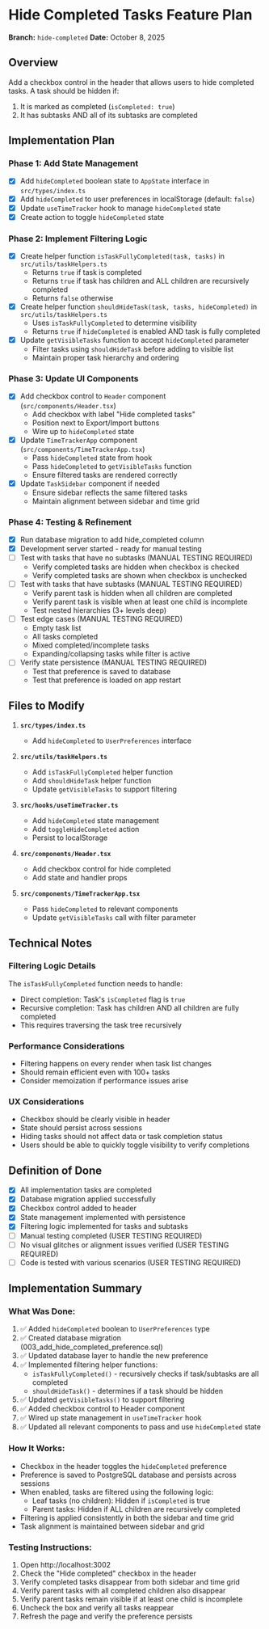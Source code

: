 # Hide Completed Tasks Feature Plan

**Branch:** `hide-completed`
**Date:** October 8, 2025

## Overview
Add a checkbox control in the header that allows users to hide completed tasks. A task should be hidden if:
1. It is marked as completed (`isCompleted: true`)
2. It has subtasks AND all of its subtasks are completed

## Implementation Plan

### Phase 1: Add State Management
- [x] Add `hideCompleted` boolean state to `AppState` interface in `src/types/index.ts`
- [x] Add `hideCompleted` to user preferences in localStorage (default: `false`)
- [x] Update `useTimeTracker` hook to manage `hideCompleted` state
- [x] Create action to toggle `hideCompleted` state

### Phase 2: Implement Filtering Logic
- [x] Create helper function `isTaskFullyCompleted(task, tasks)` in `src/utils/taskHelpers.ts`
  - Returns `true` if task is completed
  - Returns `true` if task has children and ALL children are recursively completed
  - Returns `false` otherwise
- [x] Create helper function `shouldHideTask(task, tasks, hideCompleted)` in `src/utils/taskHelpers.ts`
  - Uses `isTaskFullyCompleted` to determine visibility
  - Returns `true` if `hideCompleted` is enabled AND task is fully completed
- [x] Update `getVisibleTasks` function to accept `hideCompleted` parameter
  - Filter tasks using `shouldHideTask` before adding to visible list
  - Maintain proper task hierarchy and ordering

### Phase 3: Update UI Components
- [x] Add checkbox control to `Header` component (`src/components/Header.tsx`)
  - Add checkbox with label "Hide completed tasks"
  - Position next to Export/Import buttons
  - Wire up to `hideCompleted` state
- [x] Update `TimeTrackerApp` component (`src/components/TimeTrackerApp.tsx`)
  - Pass `hideCompleted` state from hook
  - Pass `hideCompleted` to `getVisibleTasks` function
  - Ensure filtered tasks are rendered correctly
- [x] Update `TaskSidebar` component if needed
  - Ensure sidebar reflects the same filtered tasks
  - Maintain alignment between sidebar and time grid

### Phase 4: Testing & Refinement
- [x] Run database migration to add hide_completed column
- [x] Development server started - ready for manual testing
- [ ] Test with tasks that have no subtasks (MANUAL TESTING REQUIRED)
  - Verify completed tasks are hidden when checkbox is checked
  - Verify completed tasks are shown when checkbox is unchecked
- [ ] Test with tasks that have subtasks (MANUAL TESTING REQUIRED)
  - Verify parent task is hidden when all children are completed
  - Verify parent task is visible when at least one child is incomplete
  - Test nested hierarchies (3+ levels deep)
- [ ] Test edge cases (MANUAL TESTING REQUIRED)
  - Empty task list
  - All tasks completed
  - Mixed completed/incomplete tasks
  - Expanding/collapsing tasks while filter is active
- [ ] Verify state persistence (MANUAL TESTING REQUIRED)
  - Test that preference is saved to database
  - Test that preference is loaded on app restart

## Files to Modify

1. **`src/types/index.ts`**
   - Add `hideCompleted` to `UserPreferences` interface

2. **`src/utils/taskHelpers.ts`**
   - Add `isTaskFullyCompleted` helper function
   - Add `shouldHideTask` helper function
   - Update `getVisibleTasks` to support filtering

3. **`src/hooks/useTimeTracker.ts`**
   - Add `hideCompleted` state management
   - Add `toggleHideCompleted` action
   - Persist to localStorage

4. **`src/components/Header.tsx`**
   - Add checkbox control for hide completed
   - Add state and handler props

5. **`src/components/TimeTrackerApp.tsx`**
   - Pass `hideCompleted` to relevant components
   - Update `getVisibleTasks` call with filter parameter

## Technical Notes

### Filtering Logic Details
The `isTaskFullyCompleted` function needs to handle:
- Direct completion: Task's `isCompleted` flag is `true`
- Recursive completion: Task has children AND all children are fully completed
- This requires traversing the task tree recursively

### Performance Considerations
- Filtering happens on every render when task list changes
- Should remain efficient even with 100+ tasks
- Consider memoization if performance issues arise

### UX Considerations
- Checkbox should be clearly visible in header
- State should persist across sessions
- Hiding tasks should not affect data or task completion status
- Users should be able to quickly toggle visibility to verify completions

## Definition of Done
- [x] All implementation tasks are completed
- [x] Database migration applied successfully
- [x] Checkbox control added to header
- [x] State management implemented with persistence
- [x] Filtering logic implemented for tasks and subtasks
- [ ] Manual testing completed (USER TESTING REQUIRED)
- [ ] No visual glitches or alignment issues verified (USER TESTING REQUIRED)
- [ ] Code is tested with various scenarios (USER TESTING REQUIRED)

## Implementation Summary

### What Was Done:
1. ✅ Added `hideCompleted` boolean to `UserPreferences` type
2. ✅ Created database migration (003_add_hide_completed_preference.sql)
3. ✅ Updated database layer to handle the new preference
4. ✅ Implemented filtering helper functions:
   - `isTaskFullyCompleted()` - recursively checks if task/subtasks are all completed
   - `shouldHideTask()` - determines if a task should be hidden
5. ✅ Updated `getVisibleTasks()` to support filtering
6. ✅ Added checkbox control to Header component
7. ✅ Wired up state management in `useTimeTracker` hook
8. ✅ Updated all relevant components to pass and use `hideCompleted` state

### How It Works:
- Checkbox in the header toggles the `hideCompleted` preference
- Preference is saved to PostgreSQL database and persists across sessions
- When enabled, tasks are filtered using the following logic:
  - Leaf tasks (no children): Hidden if `isCompleted` is true
  - Parent tasks: Hidden if ALL children are recursively completed
- Filtering is applied consistently in both the sidebar and time grid
- Task alignment is maintained between sidebar and grid

### Testing Instructions:
1. Open http://localhost:3002
2. Check the "Hide completed" checkbox in the header
3. Verify completed tasks disappear from both sidebar and time grid
4. Verify parent tasks with all completed children also disappear
5. Verify parent tasks remain visible if at least one child is incomplete
6. Uncheck the box and verify all tasks reappear
7. Refresh the page and verify the preference persists
